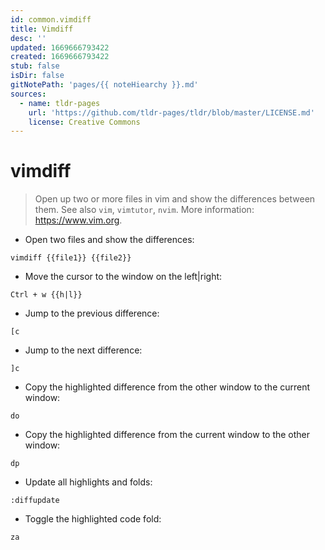 ```yaml
---
id: common.vimdiff
title: Vimdiff
desc: ''
updated: 1669666793422
created: 1669666793422
stub: false
isDir: false
gitNotePath: 'pages/{{ noteHiearchy }}.md'
sources:
  - name: tldr-pages
    url: 'https://github.com/tldr-pages/tldr/blob/master/LICENSE.md'
    license: Creative Commons
---
```

# vimdiff

> Open up two or more files in vim and show the differences between them.
> See also `vim`, `vimtutor`, `nvim`.
> More information: <https://www.vim.org>.

- Open two files and show the differences:

`vimdiff {{file1}} {{file2}}`

- Move the cursor to the window on the left|right:

`Ctrl + w {{h|l}}`

- Jump to the previous difference:

`[c`

- Jump to the next difference:

`]c`

- Copy the highlighted difference from the other window to the current window:

`do`

- Copy the highlighted difference from the current window to the other window:

`dp`

- Update all highlights and folds:

`:diffupdate`

- Toggle the highlighted code fold:

`za`

